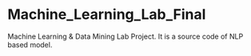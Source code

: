 # Machine_Learning_Lab_Final
Machine Learning & Data Mining Lab Project. It is a source code of NLP based model.
